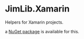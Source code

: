 JimLib.Xamarin
==============

Helpers for Xamarin projects.

a [NuGet package](https://www.nuget.org/packages/JimBobBennett.JimLib.Xamarin/) is available for this.
